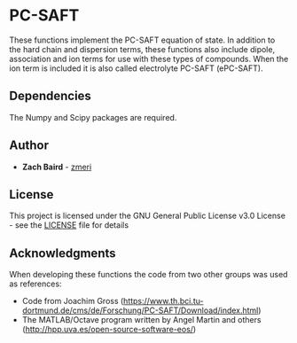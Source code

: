 # PC-SAFT

These functions implement the PC-SAFT equation of state. In addition to the hard chain and dispersion terms, these functions also include dipole, association and ion terms for use with these types of compounds. When the ion term is included it is also called electrolyte PC-SAFT (ePC-SAFT).

## Dependencies

The Numpy and Scipy packages are required.

## Author

* **Zach Baird** - [zmeri](https://github.com/zmeri)

## License

This project is licensed under the GNU General Public License v3.0 License - see the [LICENSE](LICENSE) file for details

## Acknowledgments

When developing these functions the code from two other groups was used as references:
* Code from Joachim Gross (https://www.th.bci.tu-dortmund.de/cms/de/Forschung/PC-SAFT/Download/index.html)
* The MATLAB/Octave program written by Angel Martin and others (http://hpp.uva.es/open-source-software-eos/) 

